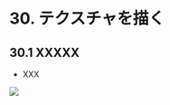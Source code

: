 # 30. テクスチャを描く

## 30.1 XXXXX
- XXX
	
![](https://raw.githubusercontent.com/Siv3D/siv3d.site.resource/main/2025/tutorial2/texture/1.png)

```cpp

```

